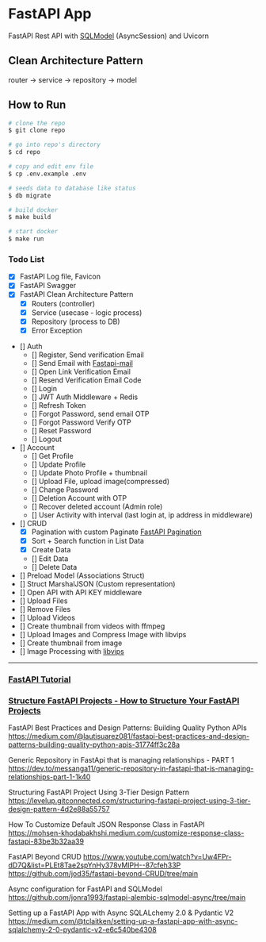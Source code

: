 # FastAPI App

FastAPI Rest API with [SQLModel](https://sqlmodel.tiangolo.com/) (AsyncSession) and Uvicorn


## Clean Architecture Pattern
router -> service -> repository -> model

## How to Run

```bash
# clone the repo
$ git clone repo

# go into repo's directory
$ cd repo

# copy and edit env file
$ cp .env.example .env

# seeds data to database like status
$ db migrate

# build docker
$ make build

# start docker
$ make run
```

### Todo List

- [x] FastAPI Log file, Favicon
- [x] FastAPI Swagger
- [x] FastAPI Clean Architecture Pattern
  - [x] Routers (controller)
  - [x] Service (usecase - logic process)
  - [x] Repository (process to DB)
  - [x] Error Exception
- [] Auth
  - [] Register, Send verification Email
  - [] Send Email with [Fastapi-mail](https://sabuhish.github.io/fastapi-mail/)
  - [] Open Link Verification Email
  - [] Resend Verification Email Code
  - [] Login
  - [] JWT Auth Middleware + Redis
  - [] Refresh Token
  - [] Forgot Password, send email OTP
  - [] Forgot Password Verify OTP
  - [] Reset Password
  - [] Logout
- [] Account
  - [] Get Profile
  - [] Update Profile
  - [] Update Photo Profile + thumbnail
  - [] Upload File, upload image(compressed)
  - [] Change Password
  - [] Deletion Account with OTP
  - [] Recover deleted account (Admin role)
  - [] User Activity with interval (last login at, ip address in middleware)
- [] CRUD
  - [x] Pagination with custom Paginate [FastAPI Pagination](https://uriyyo-fastapi-pagination.netlify.app/)
  - [x] Sort + Search function in List Data
  - [x] Create Data
  - [] Edit Data
  - [] Delete Data
- [] Preload Model (Associations Struct)
- [] Struct MarshalJSON (Custom representation)
- [] Open API with API KEY middleware
- [] Upload Files
- [] Remove Files
- [] Upload Videos
- [] Create thumbnail from videos with ffmpeg
- [] Upload Images and Compress Image with libvips
- [] Create thumbnail from image
- [] Image Processing with [libvips](https://www.libvips.org/)

---


### [FastAPI Tutorial](https://fastapi.tiangolo.com/tutorial/)
### [Structure FastAPI Projects - How to Structure Your FastAPI Projects](https://medium.com/@amirm.lavasani/how-to-structure-your-fastapi-projects-0219a6600a8f)

FastAPI Best Practices and Design Patterns: Building Quality Python APIs
https://medium.com/@lautisuarez081/fastapi-best-practices-and-design-patterns-building-quality-python-apis-31774ff3c28a

Generic Repository in FastApi that is managing relationships - PART 1
https://dev.to/messanga11/generic-repository-in-fastapi-that-is-managing-relationships-part-1-1k40 

Structuring FastAPI Project Using 3-Tier Design Pattern
https://levelup.gitconnected.com/structuring-fastapi-project-using-3-tier-design-pattern-4d2e88a55757

How To Customize Default JSON Response Class in FastAPI
https://mohsen-khodabakhshi.medium.com/customize-response-class-fastapi-83be3b32aa39

FastAPI Beyond CRUD
https://www.youtube.com/watch?v=Uw4FPr-dD7Q&list=PLEt8Tae2spYnHy378vMlPH--87cfeh33P
https://github.com/jod35/fastapi-beyond-CRUD/tree/main

Async configuration for FastAPI and SQLModel
https://github.com/jonra1993/fastapi-alembic-sqlmodel-async/tree/main

Setting up a FastAPI App with Async SQLALchemy 2.0 & Pydantic V2
https://medium.com/@tclaitken/setting-up-a-fastapi-app-with-async-sqlalchemy-2-0-pydantic-v2-e6c540be4308